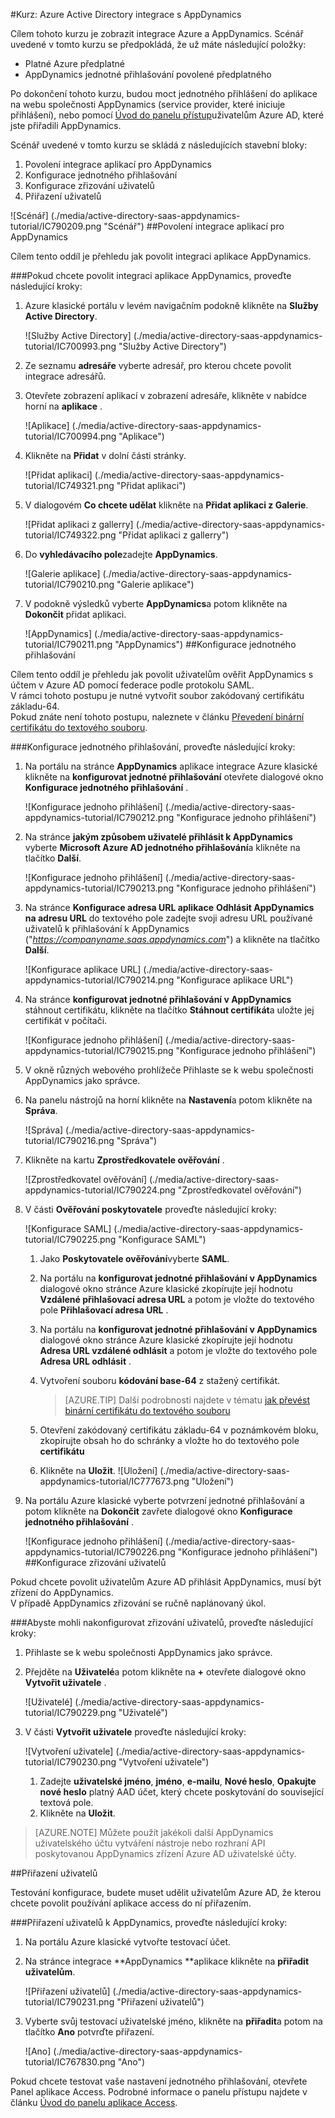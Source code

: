 <properties 
    pageTitle="Kurz: Azure Active Directory integrace s AppDynamics | Microsoft Azure" 
    description="Naučte se používat AppDynamics s Azure Active Directory povolit jednotné přihlašování, automatizované zřizování a další!" 
    services="active-directory" 
    authors="jeevansd"  
    documentationCenter="na" 
    manager="femila"/>
<tags 
    ms.service="active-directory" 
    ms.devlang="na" 
    ms.topic="article" 
    ms.tgt_pltfrm="na" 
    ms.workload="identity" 
    ms.date="09/29/2016" 
    ms.author="jeedes" />

#<a name="tutorial-azure-active-directory-integration-with-appdynamics"></a>Kurz: Azure Active Directory integrace s AppDynamics

Cílem tohoto kurzu je zobrazit integrace Azure a AppDynamics. Scénář uvedené v tomto kurzu se předpokládá, že už máte následující položky:

-   Platné Azure předplatné
-   AppDynamics jednotné přihlašování povolené předplatného

Po dokončení tohoto kurzu, budou moct jednotného přihlášení do aplikace na webu společnosti AppDynamics (service provider, které iniciuje přihlášení), nebo pomocí [Úvod do panelu přístup](active-directory-saas-access-panel-introduction.md)uživatelům Azure AD, které jste přiřadili AppDynamics.

Scénář uvedené v tomto kurzu se skládá z následujících stavební bloky:

1.  Povolení integrace aplikací pro AppDynamics
2.  Konfigurace jednotného přihlašování
3.  Konfigurace zřizování uživatelů
4.  Přiřazení uživatelů

![Scénář] (./media/active-directory-saas-appdynamics-tutorial/IC790209.png "Scénář")
##<a name="enabling-the-application-integration-for-appdynamics"></a>Povolení integrace aplikací pro AppDynamics

Cílem tento oddíl je přehledu jak povolit integraci aplikace AppDynamics.

###<a name="to-enable-the-application-integration-for-appdynamics-perform-the-following-steps"></a>Pokud chcete povolit integraci aplikace AppDynamics, proveďte následující kroky:

1.  Azure klasické portálu v levém navigačním podokně klikněte na **Služby Active Directory**.

    ![Služby Active Directory] (./media/active-directory-saas-appdynamics-tutorial/IC700993.png "Služby Active Directory")

2.  Ze seznamu **adresáře** vyberte adresář, pro kterou chcete povolit integrace adresářů.

3.  Otevřete zobrazení aplikací v zobrazení adresáře, klikněte v nabídce horní na **aplikace** .

    ![Aplikace] (./media/active-directory-saas-appdynamics-tutorial/IC700994.png "Aplikace")

4.  Klikněte na **Přidat** v dolní části stránky.

    ![Přidat aplikaci] (./media/active-directory-saas-appdynamics-tutorial/IC749321.png "Přidat aplikaci")

5.  V dialogovém **Co chcete udělat** klikněte na **Přidat aplikaci z Galerie**.

    ![Přidat aplikaci z gallerry] (./media/active-directory-saas-appdynamics-tutorial/IC749322.png "Přidat aplikaci z gallerry")

6.  Do **vyhledávacího pole**zadejte **AppDynamics**.

    ![Galerie aplikace] (./media/active-directory-saas-appdynamics-tutorial/IC790210.png "Galerie aplikace")

7.  V podokně výsledků vyberte **AppDynamics**a potom klikněte na **Dokončit** přidat aplikaci.

    ![AppDynamics] (./media/active-directory-saas-appdynamics-tutorial/IC790211.png "AppDynamics")
##<a name="configuring-single-sign-on"></a>Konfigurace jednotného přihlašování

Cílem tento oddíl je přehledu jak povolit uživatelům ověřit AppDynamics s účtem v Azure AD pomocí federace podle protokolu SAML.  
V rámci tohoto postupu je nutné vytvořit soubor zakódovaný certifikátu základu-64.  
Pokud znáte není tohoto postupu, naleznete v článku [Převedení binární certifikátu do textového souboru](http://youtu.be/PlgrzUZ-Y1o).

###<a name="to-configure-single-sign-on-perform-the-following-steps"></a>Konfigurace jednotného přihlašování, proveďte následující kroky:

1.  Na portálu na stránce **AppDynamics** aplikace integrace Azure klasické klikněte na **konfigurovat jednotné přihlašování** otevřete dialogové okno **Konfigurace jednotného přihlašování** .

    ![Konfigurace jednoho přihlášení] (./media/active-directory-saas-appdynamics-tutorial/IC790212.png "Konfigurace jednoho přihlášení")

2.  Na stránce **jakým způsobem uživatelé přihlásit k AppDynamics** vyberte **Microsoft Azure AD jednotného přihlašování**a klikněte na tlačítko **Další**.

    ![Konfigurace jednoho přihlášení] (./media/active-directory-saas-appdynamics-tutorial/IC790213.png "Konfigurace jednoho přihlášení")

3.  Na stránce **Konfigurace adresa URL aplikace** **Odhlásit AppDynamics na adresu URL** do textového pole zadejte svoji adresu URL používané uživatelů k přihlašování k AppDynamics ("*https://companyname.saas.appdynamics.com*") a klikněte na tlačítko **Další**.

    ![Konfigurace aplikace URL] (./media/active-directory-saas-appdynamics-tutorial/IC790214.png "Konfigurace aplikace URL")

4.  Na stránce **konfigurovat jednotné přihlašování v AppDynamics** stáhnout certifikátu, klikněte na tlačítko **Stáhnout certifikát**a uložte jej certifikát v počítači.

    ![Konfigurace jednoho přihlášení] (./media/active-directory-saas-appdynamics-tutorial/IC790215.png "Konfigurace jednoho přihlášení")

5.  V okně různých webového prohlížeče Přihlaste se k webu společnosti AppDynamics jako správce.

6.  Na panelu nástrojů na horní klikněte na **Nastavení**a potom klikněte na **Správa**.

    ![Správa] (./media/active-directory-saas-appdynamics-tutorial/IC790216.png "Správa")

7.  Klikněte na kartu **Zprostředkovatele ověřování** .

    ![Zprostředkovatel ověřování] (./media/active-directory-saas-appdynamics-tutorial/IC790224.png "Zprostředkovatel ověřování")

8.  V části **Ověřování poskytovatele** proveďte následující kroky:

    ![Konfigurace SAML] (./media/active-directory-saas-appdynamics-tutorial/IC790225.png "Konfigurace SAML")

    1.  Jako **Poskytovatele ověřování**vyberte **SAML**.
    2.  Na portálu na **konfigurovat jednotné přihlašování v AppDynamics** dialogové okno stránce Azure klasické zkopírujte její hodnotu **Vzdálené přihlašovací adresa URL** a potom je vložte do textového pole **Přihlašovací adresa URL** .
    3.  Na portálu na **konfigurovat jednotné přihlašování v AppDynamics** dialogové okno stránce Azure klasické zkopírujte její hodnotu **Adresa URL vzdálené odhlásit** a potom je vložte do textového pole **Adresa URL odhlásit** .
    4.  Vytvoření souboru **kódování base-64** z stažený certifikát.  

        >[AZURE.TIP] Další podrobnosti najdete v tématu [jak převést binární certifikátu do textového souboru](http://youtu.be/PlgrzUZ-Y1o)

    5.  Otevření zakódovaný certifikátu základu-64 v poznámkovém bloku, zkopírujte obsah ho do schránky a vložte ho do textového pole **certifikátu**
    6.  Klikněte na **Uložit**.
        ![Uložení] (./media/active-directory-saas-appdynamics-tutorial/IC777673.png "Uložení")

9.  Na portálu Azure klasické vyberte potvrzení jednotné přihlašování a potom klikněte na **Dokončit** zavřete dialogové okno **Konfigurace jednotného přihlašování** .

    ![Konfigurace jednoho přihlášení] (./media/active-directory-saas-appdynamics-tutorial/IC790226.png "Konfigurace jednoho přihlášení")
##<a name="configuring-user-provisioning"></a>Konfigurace zřizování uživatelů

Pokud chcete povolit uživatelům Azure AD přihlásit AppDynamics, musí být zřízení do AppDynamics.  
V případě AppDynamics zřizování se ručně naplánovaný úkol.

###<a name="to-configure-user-provisioning-perform-the-following-steps"></a>Abyste mohli nakonfigurovat zřizování uživatelů, proveďte následující kroky:

1.  Přihlaste se k webu společnosti AppDynamics jako správce.

2.  Přejděte na **Uživatelé**a potom klikněte na **+** otevřete dialogové okno **Vytvořit uživatele** .

    ![Uživatelé] (./media/active-directory-saas-appdynamics-tutorial/IC790229.png "Uživatelé")

3.  V části **Vytvořit uživatele** proveďte následující kroky:

    ![Vytvoření uživatele] (./media/active-directory-saas-appdynamics-tutorial/IC790230.png "Vytvoření uživatele")

    1.  Zadejte **uživatelské jméno**, **jméno**, **e-mailu**, **Nové heslo**, **Opakujte nové heslo** platný AAD účet, který chcete poskytování do související textová pole.
    2.  Klikněte na **Uložit**.

>[AZURE.NOTE] Můžete použít jakékoli další AppDynamics uživatelského účtu vytváření nástroje nebo rozhraní API poskytovanou AppDynamics zřízení Azure AD uživatelské účty.

##<a name="assigning-users"></a>Přiřazení uživatelů

Testování konfigurace, budete muset udělit uživatelům Azure AD, že kterou chcete povolit používání aplikace access do ní přiřazením.

###<a name="to-assign-users-to-appdynamics-perform-the-following-steps"></a>Přiřazení uživatelů k AppDynamics, proveďte následující kroky:

1.  Na portálu Azure klasické vytvořte testovací účet.

2.  Na stránce integrace **AppDynamics **aplikace klikněte na **přiřadit uživatelům**.

    ![Přiřazení uživatelů] (./media/active-directory-saas-appdynamics-tutorial/IC790231.png "Přiřazení uživatelů")

3.  Vyberte svůj testovací uživatelské jméno, klikněte na **přiřadit**a potom na tlačítko **Ano** potvrďte přiřazení.

    ![Ano] (./media/active-directory-saas-appdynamics-tutorial/IC767830.png "Ano")

Pokud chcete testovat vaše nastavení jednotného přihlašování, otevřete Panel aplikace Access. Podrobné informace o panelu přístupu najdete v článku [Úvod do panelu aplikace Access](active-directory-saas-access-panel-introduction.md).

